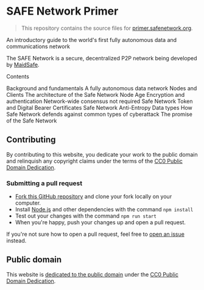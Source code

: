 # SAFE Network Primer

> This repository contains the source files for [primer.safenetwork.org](https://primer.safenetwork.org).

An introductory guide to the world's first fully autonomous data and communications network

The SAFE Network is a secure, decentralized P2P network being developed by [MaidSafe](https://github.com/maidsafe).

Contents

    
Background and fundamentals
A fully autonomous data network
Nodes and Clients
The architecture of the Safe Network
Node Age
Encryption and authentication
Network-wide consensus not required
Safe Network Token and Digital Bearer Certificates
Safe Network Anti-Entropy
Data types
How Safe Network defends against common types of cyberattack
The promise of the Safe Network

## Contributing

By contributing to this website, you dedicate your work to the public domain and relinquish any copyright claims under the terms of the [CC0 Public Domain Dedication](https://creativecommons.org/publicdomain/zero/1.0/).

### Submitting a pull request

- [Fork this GitHub repository](https://github.com/safenetwork/primer.safenetwork.org/fork) and clone your fork locally on your computer.
- Install [Node.js](https://nodejs.org/en/) and other dependencies with the command `npm install`
- Test out your changes with the command `npm run start`
- When you're happy, push your changes up and open a pull request.

If you're not sure how to open a pull request, feel free to [open an issue](https://github.com/safenetwork/primer.safenetwork.org/issues/new) instead.

## Public domain

This website is [dedicated to the public domain](https://github.com/safenetwork/primer.safenetwork.org/blob/master/LICENSE) under the [CC0 Public Domain Dedication](https://creativecommons.org/publicdomain/zero/1.0/).
